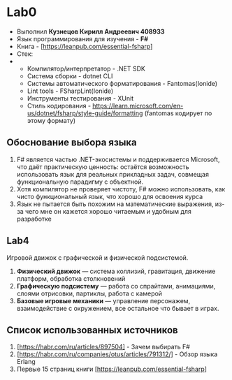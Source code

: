 # Lab0
- Выполнил **Кузнецов Кирилл Андреевич 408933**
- Язык программирования для изучения - **F#**
- Книга - [https://leanpub.com/essential-fsharp]
- Стек:
- - Компилятор/интерпретатор - .NET SDK
  - Система сборки - dotnet CLI
  - Системы автоматического форматирования - Fantomas(Ionide)
  - Lint tools - FSharpLint(Ionide)
  - Инструменты тестирования - XUnit
  - Стиль кодирования - https://learn.microsoft.com/en-us/dotnet/fsharp/style-guide/formatting (fantomas кодирует по этому формату)
 
## Обоснование выбора языка
1. F# является частью .NET-экосистемы и поддерживается Microsoft, что даёт практическую ценность: остаётся возможность использовать язык для реальных прикладных задач, совмещая функциональную парадигму с объектной.
2. Хотя компилятор не проверяет чистоту, F# можно использовать, как чисто функциональный язык, что хорошо для освоения курса
3. Язык не пытается быть похожим на математические выражения, из-за чего мне он кажется хорошо читаемым и удобным для разработке

## Lab4

Игровой движок с графической и физической подсистемой.

1. **Физический движок** — система коллизий, гравитация, движение платформ, обработка столкновений
2. **Графическую подсистему** — работа со спрайтами, анимациями, слоями отрисовки, партиклы, работа с камерой
3. **Базовые игровые механики** — управление персонажем, взаимодействие с окружением, все остальное что бывает в играх.

## Список использованных источников
1. [https://habr.com/ru/articles/897504] - Зачем выбирать F#
2. [https://habr.com/ru/companies/otus/articles/791312/] - Обзор языка Erlang
3. Первые 15 страниц книги [https://leanpub.com/essential-fsharp]
